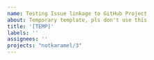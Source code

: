 ```yaml
---
name: Testing Issue linkage to GitHub Project
about: Temporary template, pls don't use this 
title: '[TEMP]'
labels: ''
assignees: ''
projects: "notkaramel/3"
---
```



